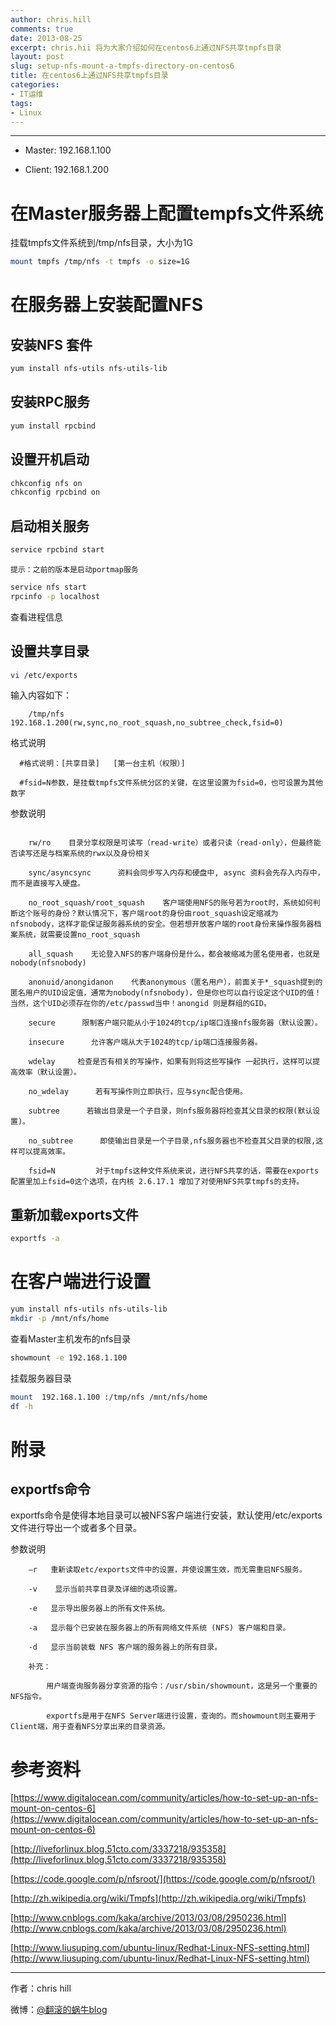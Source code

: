 ```yaml
---
author: chris.hill
comments: true
date: 2013-08-25 
excerpt: chris.hii 将为大家介绍如何在centos6上通过NFS共享tmpfs目录
layout: post
slug: setup-nfs-mount-a-tmpfs-directory-on-centos6
title: 在centos6上通过NFS共享tmpfs目录
categories:
- IT运维
tags:
- Linux
---
```


* * *





  * Master: 192.168.1.100  

  * Client: 192.168.1.200







# 在Master服务器上配置tempfs文件系统





挂载tmpfs文件系统到/tmp/nfs目录，大小为1G




    
```sh
mount tmpfs /tmp/nfs -t tmpfs -o size=1G
```
    




<!-- more -->

# 在服务器上安装配置NFS





## 安装NFS 套件




    
```sh
yum install nfs-utils nfs-utils-lib
``` 





## 安装RPC服务




    
    
```sh
yum install rpcbind
```





## 设置开机启动




    
    
```sh
chkconfig nfs on
chkconfig rpcbind on
```





## 启动相关服务




    
    
```sh
service rpcbind start
```





    提示：之前的版本是启动portmap服务



    
    
```sh
service nfs start
rpcinfo -p localhost
```





查看进程信息





## 设置共享目录




    
    
```sh
vi /etc/exports
``` 



输入内容如下：
    
```    
    /tmp/nfs           192.168.1.200(rw,sync,no_root_squash,no_subtree_check,fsid=0)
``` 




格式说明

```
  #格式说明：[共享目录]   [第一台主机（权限）]  

  #fsid=N参数，是挂载tmpfs文件系统分区的关键，在这里设置为fsid=0，也可设置为其他数字
```
  
参数说明

```

    rw/ro    目录分享权限是可读写（read-write）或者只读（read-only），但最终能否读写还是与档案系统的rwx以及身份相关  

    sync/asyncsync      资料会同步写入内存和硬盘中, async 资料会先存入内存中，而不是直接写入硬盘。  

    no_root_squash/root_squash    客户端使用NFS的账号若为root时，系统如何判断这个账号的身份？默认情况下，客户端root的身份由root_squash设定缩减为nfsnobody，这样才能保证服务器系统的安全。但若想开放客户端的root身份来操作服务器档案系统，就需要设置no_root_squash  

    all_squash    无论登入NFS的客户端身份是什么，都会被缩减为匿名使用者，也就是nobody(nfsnobody)  

    anonuid/anongidanon    代表anonymous（匿名用户），前面关于*_squash提到的匿名用户的UID设定值，通常为nobody(nfsnobody)，但是你也可以自行设定这个UID的值！当然，这个UID必须存在你的/etc/passwd当中！anongid 则是群组的GID。  

    secure      限制客户端只能从小于1024的tcp/ip端口连接nfs服务器（默认设置）。  

    insecure      允许客户端从大于1024的tcp/ip端口连接服务器。  

    wdelay     检查是否有相关的写操作，如果有则将这些写操作 一起执行，这样可以提高效率（默认设置）。  

    no_wdelay      若有写操作则立即执行，应与sync配合使用。  

    subtree      若输出目录是一个子目录，则nfs服务器将检查其父目录的权限(默认设置)。  

    no_subtree      即使输出目录是一个子目录,nfs服务器也不检查其父目录的权限,这样可以提高效率。  

    fsid=N         对于tmpfs这种文件系统来说，进行NFS共享的话，需要在exports配置里加上fsid=0这个选项，在内核 2.6.17.1 增加了对使用NFS共享tmpfs的支持。

```





## 重新加载exports文件




    
    
```sh
exportfs -a
```





# 在客户端进行设置




    
    
```sh
yum install nfs-utils nfs-utils-lib
mkdir -p /mnt/nfs/home
```





查看Master主机发布的nfs目录




    
    
```sh
showmount -e 192.168.1.100
```





挂载服务器目录




    
    
```sh
mount  192.168.1.100 :/tmp/nfs /mnt/nfs/home
df -h
```





# 附录





## exportfs命令





exportfs命令是使得本地目录可以被NFS客户端进行安装，默认使用/etc/exports文件进行导出一个或者多个目录。




参数说明

``` 
    –r   重新读取etc/exports文件中的设置，并使设置生效，而无需重启NFS服务。  

    -v    显示当前共享目录及详细的选项设置。  

    -e   显示导出服务器上的所有文件系统。  

    -a   显示每个已安装在服务器上的所有网络文件系统 (NFS) 客户端和目录。  

    -d   显示当前装载 NFS 客户端的服务器上的所有目录。
 
    补充：

        用户端查询服务器分享资源的指令：/usr/sbin/showmount，这是另一个重要的NFS指令。  

        exportfs是用于在NFS Server端进行设置，查询的。而showmount则主要用于Client端，用于查看NFS分享出来的目录资源。
```



# 参考资料





[https://www.digitalocean.com/community/articles/how-to-set-up-an-nfs-mount-on-centos-6](https://www.digitalocean.com/community/articles/how-to-set-up-an-nfs-mount-on-centos-6)  

[http://liveforlinux.blog.51cto.com/3337218/935358](http://liveforlinux.blog.51cto.com/3337218/935358)  

[https://code.google.com/p/nfsroot/](https://code.google.com/p/nfsroot/)  

[http://zh.wikipedia.org/wiki/Tmpfs](http://zh.wikipedia.org/wiki/Tmpfs)  

[http://www.cnblogs.com/kaka/archive/2013/03/08/2950236.html](http://www.cnblogs.com/kaka/archive/2013/03/08/2950236.html)  

[http://www.liusuping.com/ubuntu-linux/Redhat-Linux-NFS-setting.html](http://www.liusuping.com/ubuntu-linux/Redhat-Linux-NFS-setting.html)





* * *





作者：chris hill





微博：[@翻滚的蜗牛blog](http://www.weibo.com/weittor)



